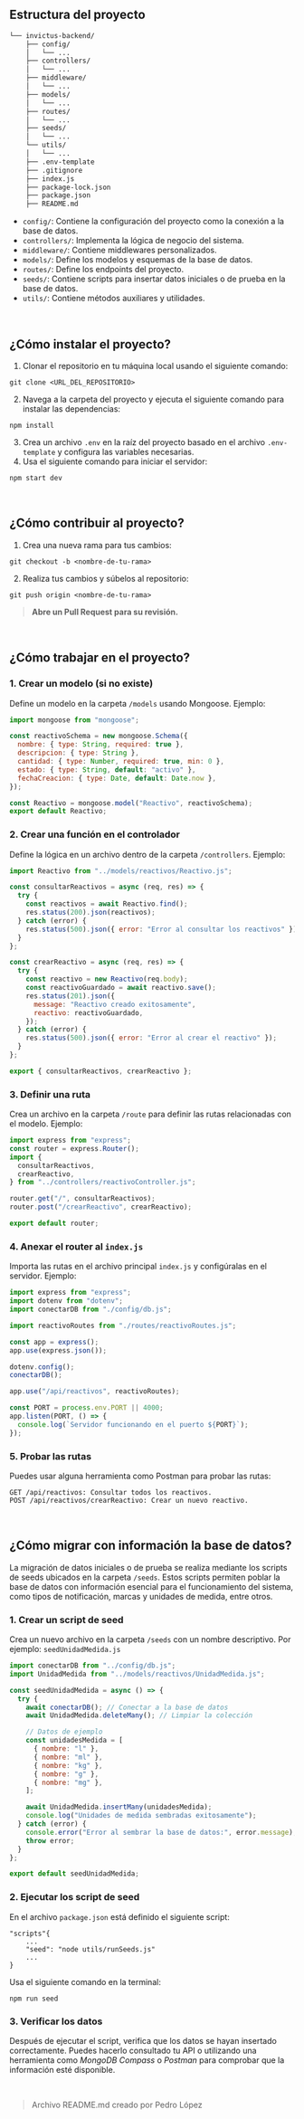 ## Estructura del proyecto

```bash
└── invictus-backend/
    ├── config/
    │   └── ...
    ├── controllers/
    │   └── ...
    ├── middleware/
    │   └── ...
    ├── models/
    │   └── ...
    ├── routes/
    │   └── ...
    ├── seeds/
    │   └── ...
    └── utils/
    │   └── ...
    ├── .env-template
    ├── .gitignore
    ├── index.js
    ├── package-lock.json
    ├── package.json
    ├── README.md

```

- `config/`: Contiene la configuración del proyecto como la conexión a la base de datos.
- `controllers/`: Implementa la lógica de negocio del sistema.
- `middleware/`: Contiene middlewares personalizados.
- `models/`: Define los modelos y esquemas de la base de datos.
- `routes/`: Define los endpoints del proyecto.
- `seeds/`: Contiene scripts para insertar datos iniciales o de prueba en la base de datos.
- `utils/`: Contiene métodos auxiliares y utilidades.

<br>

## ¿Cómo instalar el proyecto?

1. Clonar el repositorio en tu máquina local usando el siguiente comando:

```
git clone <URL_DEL_REPOSITORIO>
```

2. Navega a la carpeta del proyecto y ejecuta el siguiente comando para instalar las dependencias:

```
npm install
```

3. Crea un archivo `.env` en la raíz del proyecto basado en el archivo `.env-template` y configura las variables necesarias.
4. Usa el siguiente comando para iniciar el servidor:

```
npm start dev
```

<br>

## ¿Cómo contribuir al proyecto?

1. Crea una nueva rama para tus cambios:

```
git checkout -b <nombre-de-tu-rama>
```

2. Realiza tus cambios y súbelos al repositorio:

```
git push origin <nombre-de-tu-rama>
```

> **Abre un Pull Request para su revisión.**

<br>

## ¿Cómo trabajar en el proyecto?

### 1. Crear un modelo (si no existe)

Define un modelo en la carpeta `/models` usando Mongoose. Ejemplo:

```javascript
import mongoose from "mongoose";

const reactivoSchema = new mongoose.Schema({
  nombre: { type: String, required: true },
  descripcion: { type: String },
  cantidad: { type: Number, required: true, min: 0 },
  estado: { type: String, default: "activo" },
  fechaCreacion: { type: Date, default: Date.now },
});

const Reactivo = mongoose.model("Reactivo", reactivoSchema);
export default Reactivo;
```

### 2. Crear una función en el controlador

Define la lógica en un archivo dentro de la carpeta `/controllers`. Ejemplo:

```javascript
import Reactivo from "../models/reactivos/Reactivo.js";

const consultarReactivos = async (req, res) => {
  try {
    const reactivos = await Reactivo.find();
    res.status(200).json(reactivos);
  } catch (error) {
    res.status(500).json({ error: "Error al consultar los reactivos" });
  }
};

const crearReactivo = async (req, res) => {
  try {
    const reactivo = new Reactivo(req.body);
    const reactivoGuardado = await reactivo.save();
    res.status(201).json({
      message: "Reactivo creado exitosamente",
      reactivo: reactivoGuardado,
    });
  } catch (error) {
    res.status(500).json({ error: "Error al crear el reactivo" });
  }
};

export { consultarReactivos, crearReactivo };
```

### 3. Definir una ruta

Crea un archivo en la carpeta `/route` para definir las rutas relacionadas con el modelo. Ejemplo:

```javascript
import express from "express";
const router = express.Router();
import {
  consultarReactivos,
  crearReactivo,
} from "../controllers/reactivoController.js";

router.get("/", consultarReactivos);
router.post("/crearReactivo", crearReactivo);

export default router;
```

### 4. Anexar el router al `index.js`

Importa las rutas en el archivo principal `index.js` y configúralas en el servidor. Ejemplo:

```javascript
import express from "express";
import dotenv from "dotenv";
import conectarDB from "./config/db.js";

import reactivoRoutes from "./routes/reactivoRoutes.js";

const app = express();
app.use(express.json());

dotenv.config();
conectarDB();

app.use("/api/reactivos", reactivoRoutes);

const PORT = process.env.PORT || 4000;
app.listen(PORT, () => {
  console.log(`Servidor funcionando en el puerto ${PORT}`);
});
```

### 5. Probar las rutas

Puedes usar alguna herramienta como Postman para probar las rutas:

```
GET /api/reactivos: Consultar todos los reactivos.
POST /api/reactivos/crearReactivo: Crear un nuevo reactivo.
```

<br>

## ¿Cómo migrar con información la base de datos?

La migración de datos iniciales o de prueba se realiza mediante los scripts de seeds ubicados en la carpeta `/seeds`. Estos scripts permiten poblar la base de datos con información esencial para el funcionamiento del sistema, como tipos de notificación, marcas y unidades de medida, entre otros.

### 1. Crear un script de seed

Crea un nuevo archivo en la carpeta `/seeds` con un nombre descriptivo. Por ejemplo: `seedUnidadMedida.js`

```javascript
import conectarDB from "../config/db.js";
import UnidadMedida from "../models/reactivos/UnidadMedida.js";

const seedUnidadMedida = async () => {
  try {
    await conectarDB(); // Conectar a la base de datos
    await UnidadMedida.deleteMany(); // Limpiar la colección

    // Datos de ejemplo
    const unidadesMedida = [
      { nombre: "l" },
      { nombre: "ml" },
      { nombre: "kg" },
      { nombre: "g" },
      { nombre: "mg" },
    ];

    await UnidadMedida.insertMany(unidadesMedida);
    console.log("Unidades de medida sembradas exitosamente");
  } catch (error) {
    console.error("Error al sembrar la base de datos:", error.message);
    throw error;
  }
};

export default seedUnidadMedida;
```

### 2. Ejecutar los script de seed

En el archivo `package.json` está definido el siguiente script:

```
"scripts"{
    ...
    "seed": "node utils/runSeeds.js"
    ...
}
```

Usa el siguiente comando en la terminal:

```
npm run seed
```

### 3. Verificar los datos

Después de ejecutar el script, verifica que los datos se hayan insertado correctamente. Puedes hacerlo consultado tu API o utilizando una herramienta como _MongoDB Compass_ o _Postman_ para comprobar que la información esté disponible.

<br>

> Archivo README.md creado por Pedro López
